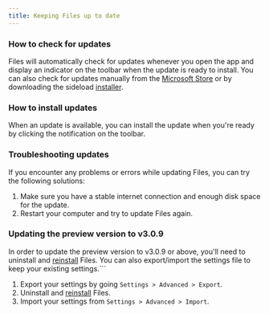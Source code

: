 ```yaml
---
title: Keeping Files up to date
---
```


### How to check for updates

Files will automatically check for updates whenever you open the app and display an indicator on the toolbar when the update is ready to install. You can also check for updates manually from the [Microsoft Store](ms-windows-store://pdp/?ProductId=9nghp3dx8hdx&cid=FilesWebsite) or by downloading the sideload [installer](/download/).

### How to install updates

When an update is available, you can install the update when you're ready by clicking the notification on the toolbar.

### Troubleshooting updates

If you encounter any problems or errors while updating Files, you can try the following solutions:

1. Make sure you have a stable internet connection and enough disk space for the update.
2. Restart your computer and try to update Files again.

### Updating the preview version to v3.0.9

In order to update the preview version to v3.0.9 or above, you'll need to uninstall and [reinstall](/download/) Files. You can also export/import the settings file to keep your existing settings.```

1. Export your settings by going `Settings > Advanced > Export`.
2. Uninstall and [reinstall](/download/) Files.
3. Import your settings from `Settings > Advanced > Import`.
